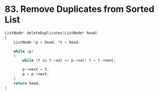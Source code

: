 # 83. Remove Duplicates from Sorted List
```cpp
ListNode* deleteDuplicates(ListNode* head)
{
    ListNode *p = head, *t = head;

    while (p)
    {
        while (t && t->val == p->val) t = t->next;

        p->next = t;
        p = p->next;
    }
    return head;
}
```